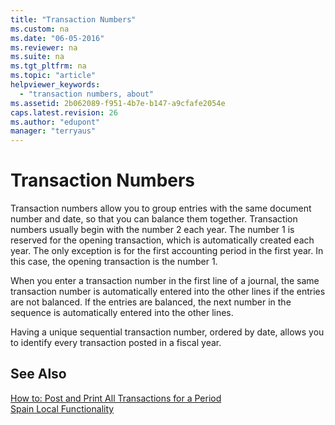 ```yaml
---
title: "Transaction Numbers"
ms.custom: na
ms.date: "06-05-2016"
ms.reviewer: na
ms.suite: na
ms.tgt_pltfrm: na
ms.topic: "article"
helpviewer_keywords: 
  - "transaction numbers, about"
ms.assetid: 2b062089-f951-4b7e-b147-a9cfafe2054e
caps.latest.revision: 26
ms.author: "edupont"
manager: "terryaus"
---
```

# Transaction Numbers
Transaction numbers allow you to group entries with the same document number and date, so that you can balance them together. Transaction numbers usually begin with the number 2 each year. The number 1 is reserved for the opening transaction, which is automatically created each year. The only exception is for the first accounting period in the first year. In this case, the opening transaction is the number 1.  
  
 When you enter a transaction number in the first line of a journal, the same transaction number is automatically entered into the other lines if the entries are not balanced. If the entries are balanced, the next number in the sequence is automatically entered into the other lines.  
  
 Having a unique sequential transaction number, ordered by date, allows you to identify every transaction posted in a fiscal year.  
  
## See Also  
 [How to: Post and Print All Transactions for a Period](../../LocalFunctionalityForMicrosoftDynamicsNav2016/Spain/how-to-post-and-print-all-transactions-for-a-period.md)   
 [Spain Local Functionality](../../LocalFunctionalityForMicrosoftDynamicsNav2016/Spain/spain-local-functionality.md)